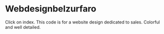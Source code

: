 # Webdesignbelzurfaro

Click on index. This code is for a website design dedicated to sales.
Colorful and well detailed.
